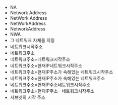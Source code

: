 ﻿- NA
- Network Address
- NetWork Address
- NetWorkAddress
- NetworkAddress
- NWA
- 그 네트워크 자체를 지칭
- 네트워크시작주소
- 네트워크주소
- 네트워크주소=네트워크시작주소
- 네트워크주소=현재IP네트워크시작주소
- 네트워크주소=현재IP주소가 속해있는 네트워크시작주소
- 네트워크주소=현재IP주소가 속해있는 네트워크주소
- 네트워크주소=현재IP주소네트워크시작주소
- 네트워크주소=현재IP주소ㆍ네트워크시작주소
- 서브넷의 시작 주소
